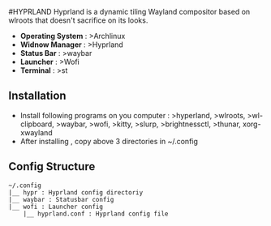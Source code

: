 #HYPRLAND
Hyprland is a dynamic tiling Wayland compositor based on wlroots that doesn't sacrifice on its looks.

- **Operating System** : >Archlinux
- **Widnow Manager** : >Hyprland
- **Status Bar** : >waybar
- **Launcher** : >Wofi
- **Terminal** : >st

## Installation
- Install following programs on you computer : >hyperland, >wlroots, >wl-clipboard, >waybar, >wofi, >kitty, >slurp, >brightnessctl, >thunar, xorg-xwayland
- After  installing , copy above 3 directories in ~/.config

## Config Structure
```
~/.config
|__ hypr : Hyprland config directoriy
|__ waybar : Statusbar config
|__ wofi : Launcher config
    |__ hyprland.conf : Hyprland config file
```
